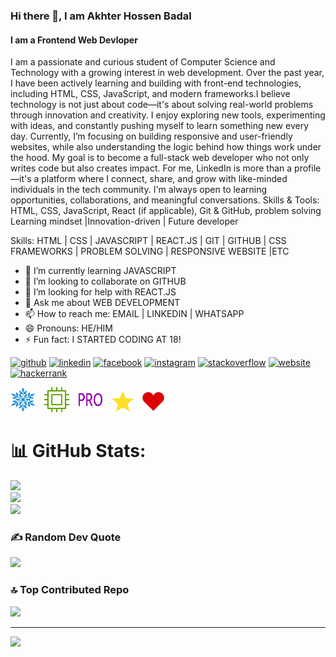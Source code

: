 ### Hi there 👋, I am Akhter Hossen Badal
#### I am a Frontend Web  Devloper

I am a passionate and curious student of Computer Science and Technology with a growing interest in web development. Over the past year, I have been actively learning and building with front-end technologies, including HTML, CSS, JavaScript, and modern frameworks.I believe technology is not just about code—it's about solving real-world problems through innovation and creativity. I enjoy exploring new tools, experimenting with ideas, and constantly pushing myself to learn something new every day. Currently, I’m focusing on building responsive and user-friendly websites, while also understanding the logic behind how things work under the hood. My goal is to become a full-stack web developer who not only writes code but also creates impact. For me, LinkedIn is more than a profile—it's a platform where I connect, share, and grow with like-minded individuals in the tech community. I'm always open to learning opportunities, collaborations, and meaningful conversations. Skills & Tools: HTML, CSS, JavaScript, React (if applicable), Git & GitHub,  problem solving Learning mindset |Innovation-driven | Future developer

Skills: HTML | CSS | JAVASCRIPT | REACT.JS | GIT | GITHUB | CSS FRAMEWORKS | PROBLEM SOLVING | RESPONSIVE WEBSITE |ETC
- 🌱 I’m currently learning JAVASCRIPT 
- 👯 I’m looking to collaborate on GITHUB 
- 🤔 I’m looking for help with REACT.JS 
- 💬 Ask me about WEB DEVELOPMENT 
- 📫 How to reach me: EMAIL | LINKEDIN | WHATSAPP 
- 😄 Pronouns: HE/HIM 
- ⚡ Fun fact: I STARTED CODING AT 18! 


[<img src='https://cdn.jsdelivr.net/npm/simple-icons@3.0.1/icons/github.svg' alt='github' height='40'>](https://github.com/https://github.com/AH-BADAL)  [<img src='https://cdn.jsdelivr.net/npm/simple-icons@3.0.1/icons/linkedin.svg' alt='linkedin' height='40'>](https://www.linkedin.com/in/https://www.linkedin.com/in/akhter-hossen-badal-944915367//)  [<img src='https://cdn.jsdelivr.net/npm/simple-icons@3.0.1/icons/facebook.svg' alt='facebook' height='40'>](https://www.facebook.com/https://www.facebook.com/Akhter.Hossen.Badal.2026)  [<img src='https://cdn.jsdelivr.net/npm/simple-icons@3.0.1/icons/instagram.svg' alt='instagram' height='40'>](https://www.instagram.com/https://www.instagram.com/akhterhossenbadal//)  [<img src='https://cdn.jsdelivr.net/npm/simple-icons@3.0.1/icons/stackoverflow.svg' alt='stackoverflow' height='40'>](https://stackoverflow.com/users/https://stackoverflow.com/users/31700960/badal)  [<img src='https://cdn.jsdelivr.net/npm/simple-icons@3.0.1/icons/icloud.svg' alt='website' height='40'>](https://akhter-hossen-badal.netlify.app/)  [<img src='https://cdn.jsdelivr.net/npm/simple-icons@3.0.1/icons/hackerrank.svg' alt='hackerrank' height='40'>](https://www.hackerrank.com/profile/akterhossenbada1)  

<a href='https://archiveprogram.github.com/'><img src='https://raw.githubusercontent.com/acervenky/animated-github-badges/master/assets/acbadge.gif' width='40' height='40'></a> <a href='https://docs.github.com/en/developers'><img src='https://raw.githubusercontent.com/acervenky/animated-github-badges/master/assets/devbadge.gif' width='40' height='40'></a> <a href='https://github.com/pricing'><img src='https://raw.githubusercontent.com/acervenky/animated-github-badges/master/assets/pro.gif' width='40' height='40'></a> <a href='https://stars.github.com/'><img src='https://raw.githubusercontent.com/acervenky/animated-github-badges/master/assets/starbadge.gif' width='35' height='35'></a> <a href='https://docs.github.com/en/github/supporting-the-open-source-community-with-github-sponsors'><img src='https://raw.githubusercontent.com/acervenky/animated-github-badges/master/assets/sponsorbadge.gif' width='35' height='35'></a> 

# 📊 GitHub Stats:
![](https://github-readme-stats.vercel.app/api?username=AH-BADAL&theme=dark&hide_border=false&include_all_commits=true&count_private=true)<br/>
![](https://nirzak-streak-stats.vercel.app/?user=AH-BADAL&theme=dark&hide_border=false)<br/>
![](https://github-readme-stats.vercel.app/api/top-langs/?username=AH-BADAL&theme=dark&hide_border=false&include_all_commits=true&count_private=true&layout=compact)

### ✍️ Random Dev Quote
![](https://quotes-github-readme.vercel.app/api?type=horizontal&theme=radical)

### 🔝 Top Contributed Repo
![](https://github-contributor-stats.vercel.app/api?username=AH-BADAL&limit=5&theme=dark&combine_all_yearly_contributions=true)

---
[![](https://visitcount.itsvg.in/api?id=AH-BADAL&icon=0&color=0)](https://visitcount.itsvg.in)

<!-- Proudly created with GPRM ( https://gprm.itsvg.in ) -->
